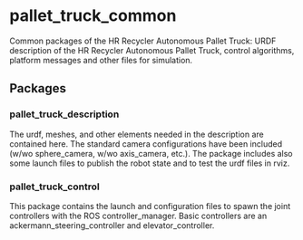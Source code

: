 # pallet_truck_common

Common packages of the HR Recycler Autonomous Pallet Truck: URDF description of the HR Recycler Autonomous Pallet Truck, control algorithms, platform messages and other files for simulation.


## Packages

### pallet_truck_description

The urdf, meshes, and other elements needed in the description are contained here. The standard camera configurations have been included (w/wo sphere_camera, w/wo axis_camera, etc.). The package includes also some launch files to publish the robot state and to test the urdf files in rviz.

### pallet_truck_control

This package contains the launch and configuration files to spawn the joint controllers with the ROS controller_manager. Basic controllers are an ackermann_steering_controller and elevator_controller.
